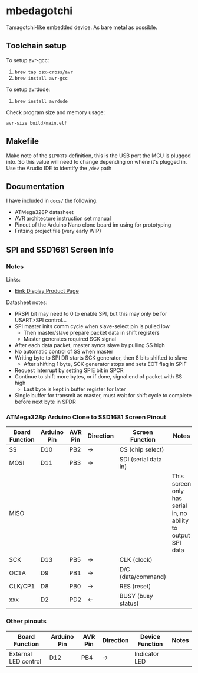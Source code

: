 # mbedagotchi

Tamagotchi-like embedded device. As bare metal as possible.

## Toolchain setup

To setup avr-gcc:

1. `brew tap osx-cross/avr`
2. `brew install avr-gcc`

To setup avrdude:

1. `brew install avrdude`

Check program size and memory usage:

`avr-size build/main.elf`

## Makefile

Make note of the `$(PORT)` definition, this is the USB port the MCU is plugged into. So this value will need to change depending on where it's plugged in. Use the Arudio IDE to identify the `/dev` path

## Documentation

I have included in `docs/` the following:

- ATMega328P datasheet
- AVR architecture instruction set manual
- Pinout of the Arduino Nano clone board im using for prototyping
- Fritzing project file (very early WIP)

## SPI and SSD1681 Screen Info

### Notes

Links:

- [Eink Display Product Page](https://www.microcenter.com/product/632695/inland-154-inch-e-ink-lcd-display-screen)

Datasheet notes:

- PRSPI bit may need to 0 to enable SPI, but this may only be for USART>SPI
  control...
- SPI master inits comm cycle when slave-select pin is pulled low
  - Then master/slave prepare packet data in shift registers
  - Master generates required SCK signal
- After each data packet, master syncs slave by pulling SS high
- No automatic control of SS when master
- Writing byte to SPI DR starts SCK generator, then 8 bits shifted to slave
  - After shifting 1 byte, SCK generator stops and sets EOT flag in SPIF
- Request interrupt by setting SPIE bit in SPCR
- Continue to shift more bytes, or if done, signal end of packet with SS high
  - Last byte is kept in buffer register for later
- Single buffer for transmit as master, must wait for shift cycle to complete
  before next byte in SPDR

### ATMega328p Arduino Clone to SSD1681 Screen Pinout

| Board Function | Arduino Pin | AVR Pin | Direction | Screen Function      | Notes                                                         |
| -------------- | ----------- | ------- | --------- | -------------------- | ------------------------------------------------------------- |
| SS             | D10         | PB2     | →         | CS (chip select)     |                                                               |
| MOSI           | D11         | PB3     | →         | SDI (serial data in) |                                                               |
| MISO           |             |         |           |                      | This screen only has serial in, no ability to output SPI data |
| SCK            | D13         | PB5     | →         | CLK (clock)          |                                                               |
| OC1A           | D9          | PB1     | →         | D/C (data/command)   |                                                               |
| CLK/CP1        | D8          | PB0     | →         | RES (reset)          |                                                               |
| xxx            | D2          | PD2     | ←         | BUSY (busy status)   |                                                               |

### Other pinouts

| Board Function       | Arduino Pin | AVR Pin | Direction | Device Function | Notes |
| -------------------- | ----------- | ------- | --------- | --------------- | ----- |
| External LED control | D12         | PB4     | →         | Indicator LED   |       |
